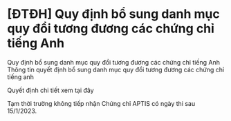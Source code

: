 # [ĐTĐH] Quy định bổ sung danh mục quy đổi tương đương các chứng chỉ tiếng Anh

Quy định bổ sung danh mục quy đổi tương đương các chứng chỉ tiếng Anh
        Thông tin quyết định bổ sung danh mục quy đổi tương đương các chứng chỉ tiếng anh

Quyết định chi tiết xem tại đây

Tạm thời trường không tiếp nhận Chứng chỉ APTIS có ngày thi sau 15/1/2023.